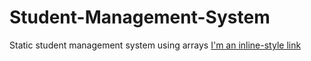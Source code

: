 # Student-Management-System
Static student management system using arrays
[I'm an inline-style link](https://www.google.com)
